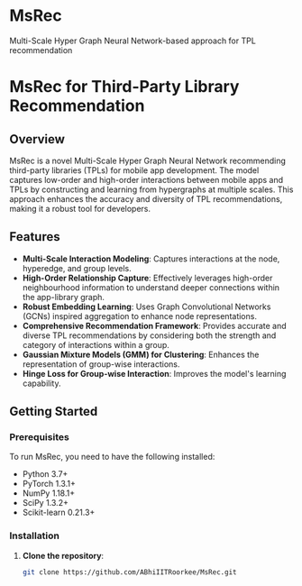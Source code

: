# MsRec
Multi-Scale Hyper Graph Neural Network-based approach for TPL recommendation



# MsRec for Third-Party Library Recommendation

## Overview

MsRec is a novel Multi-Scale Hyper Graph Neural Network recommending third-party libraries (TPLs) for mobile app development. The model captures low-order and high-order interactions between mobile apps and TPLs by constructing and learning from hypergraphs at multiple scales. This approach enhances the accuracy and diversity of TPL recommendations, making it a robust tool for developers.

## Features

- **Multi-Scale Interaction Modeling**: Captures interactions at the node, hyperedge, and group levels.
- **High-Order Relationship Capture**: Effectively leverages high-order neighbourhood information to understand deeper connections within the app-library graph.
- **Robust Embedding Learning**: Uses Graph Convolutional Networks (GCNs) inspired aggregation to enhance node representations.
- **Comprehensive Recommendation Framework**: Provides accurate and diverse TPL recommendations by considering both the strength and category of interactions within a group.
- **Gaussian Mixture Models (GMM) for Clustering**: Enhances the representation of group-wise interactions.
- **Hinge Loss for Group-wise Interaction**: Improves the model's learning capability.

## Getting Started

### Prerequisites

To run MsRec, you need to have the following installed:

- Python 3.7+
- PyTorch 1.3.1+
- NumPy 1.18.1+
- SciPy 1.3.2+
- Scikit-learn 0.21.3+

### Installation

1. **Clone the repository**:
   ```bash
   git clone https://github.com/ABhiIITRoorkee/MsRec.git
